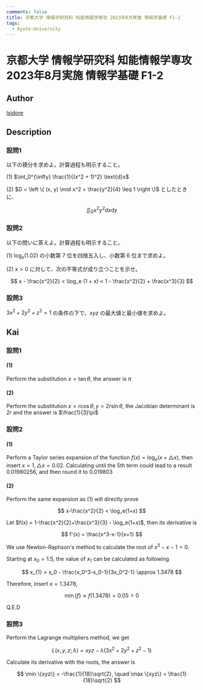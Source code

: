 ```yaml
---
comments: false
title: 京都大学 情報学研究科 知能情報学専攻 2023年8月実施 情報学基礎 F1-2
tags:
  - Kyoto-University
---
```

# 京都大学 情報学研究科 知能情報学専攻 2023年8月実施 情報学基礎 F1-2

## **Author**
[Isidore](https://github.com/heacsing)

## **Description**
### 設問1
以下の積分を求めよ。計算過程も明示すること。

(1) $\int_0^{\infty} \frac{1}{(x^2 + 1)^2} \text{d}x$

(2) $D = \left \{ (x, y) \mid x^2 + \frac{y^2}{4} \leq 1 \right \}$ としたときに、

$$
\iint_D x^2 y^2 \text{d}x \text{d}y
$$

### 設問2
以下の問いに答えよ。計算過程も明示すること。

(1) $\log_e (1.02)$ の小数第 $7$ 位を四捨五入し、小数第 $6$ 位まで求めよ。

(2) $x > 0$ に対して、次の不等式が成り立つことを示せ。

$$
x - \frac{x^2}{2} < \log_e (1 + x) < 1 - \frac{x^2}{2} + \frac{x^3}{3}
$$

### 設問3
$3x^2 + 2y^2 + z^2 = 1$ の条件の下で、$xyz$ の最大値と最小値を求めよ。

## **Kai**
### 設問1
#### (1)
Perform the substitution $x = \tan \theta$, the answer is $\pi$

#### (2)
Perform the substitution $x = r \cos \theta, y = 2r \sin \theta$, the Jacobian determinant is $2r$ and the answer is $\frac{1}{3}\pi$ 

### 設問2
#### (1)
Perform a Taylor series expansion of the function $f(x) = \log_e(x+ \triangle x)$, then insert $x=1, \triangle x = 0.02$. Calculating until the 5th term could lead to a result $0.01980256$, and then round it to $0.019803$

#### (2)
Perform the same expansion as (1) will directly prove

$$
x-\frac{x^2}{2} < \log_e(1+x)
$$

Let $f(x) = 1-\frac{x^2}{2}+\frac{x^3}{3} - \log_e(1+x)$, then its derivative is

$$
f'(x) = \frac{x^3-x-1}{x+1}
$$

We use Newton-Raphson's method to calculate the root of $x^3-x-1 = 0$.

Starting at $x_0 = 1.5$, the value of $x_1$ can be calculated as following

$$
x_{1} = x_0 - \frac{x_0^3-x_0-1}{3x_0^2-1} \approx 1.3478
$$

Therefore, insert $x=1.3478$,

$$
\min \{f\} \approx f(1.3478) = 0.05 > 0
$$

Q.E.D

### 設問3
Perform the Lagrange multipliers method, we get

$$
L(x,y,z;\lambda) = xyz - \lambda(3x^2+2y^2+z^2-1)
$$

Calculate its derivative with the roots, the answer is

$$
\min \{xyz\} = -\frac{1}{18}\sqrt{2}, \quad \max \{xyz\} = \frac{1}{18}\sqrt{2}
$$
